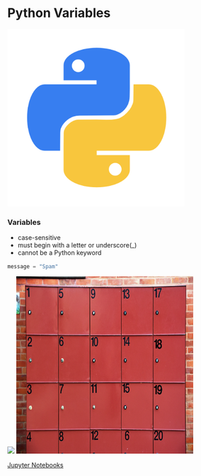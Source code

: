 # Python Variables

<img class="fragment" src="../images/Python-logo.png" width="400" height="400">



### Variables

- case-sensitive
- must begin with a letter or underscore(_)
- cannot be a Python keyword



```python
message = "Spam"
```



<img src="./variables.jpg" width="500">



<img src="./locker.jpg" width="400" height="400">



[Jupyter Notebooks](http://localhost:8888/notebooks/Desktop/intro_python/04_variables.ipynb)